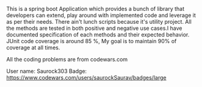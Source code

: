 This is a spring boot Application which provides a bunch of library that developers can extend, play around with implemented code and leverage it as per their needs. There ain't lunch scripts because it's utility project. All the methods are tested in both positive and negative use cases.I have documented specification of each methods and their expected behavior. JUnit code coverage is around 85 %, My goal is to maintain 90% of coverage at all times. 


All the coding problems are from codewars.com

User name: Saurock303
Badge: https://www.codewars.com/users/saurockSaurav/badges/large
